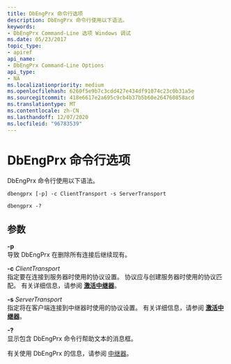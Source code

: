 ```yaml
---
title: DbEngPrx 命令行选项
description: DbEngPrx 命令行使用以下语法。
keywords:
- DbEngPrx Command-Line 选项 Windows 调试
ms.date: 05/23/2017
topic_type:
- apiref
api_name:
- DbEngPrx Command-Line Options
api_type:
- NA
ms.localizationpriority: medium
ms.openlocfilehash: 6260f5e9b7c3cdd427e434df91074c23c0b31a5e
ms.sourcegitcommit: 418e6617e2a695c9cb4b37b5b60e264760858acd
ms.translationtype: MT
ms.contentlocale: zh-CN
ms.lasthandoff: 12/07/2020
ms.locfileid: "96783539"
---
```

# <a name="dbengprx-command-line-options"></a>DbEngPrx 命令行选项


DbEngPrx 命令行使用以下语法。

```dbgcmd
dbengprx [-p] -c ClientTransport -s ServerTransport 

dbengprx -? 
```

## <a name="span-idddk_dbengprx_command_line_options_dbgspanspan-idddk_dbengprx_command_line_options_dbgspanparameters"></a><span id="ddk_dbengprx_command_line_options_dbg"></span><span id="DDK_DBENGPRX_COMMAND_LINE_OPTIONS_DBG"></span>参数


<span id="_______-p______"></span><span id="_______-P______"></span>**-p**   
导致 DbEngPrx 在删除所有连接后继续现有。

<span id="_______-c_______ClientTransport______"></span><span id="_______-c_______clienttransport______"></span><span id="_______-C_______CLIENTTRANSPORT______"></span>**-c** *ClientTransport*   
指定要在连接到服务器时使用的协议设置。 协议应与创建服务器时使用的协议匹配。 有关详细信息，请参阅 [**激活中继器**](activating-a-repeater.md)。

<span id="_______-s_______ServerTransport______"></span><span id="_______-s_______servertransport______"></span><span id="_______-S_______SERVERTRANSPORT______"></span>**-s** *ServerTransport*   
指定将在客户端连接到中继器时使用的协议设置。 有关详细信息，请参阅 [**激活中继器**](activating-a-repeater.md)。

<span id="_______-_______"></span> **-?**   
显示包含 DbEngPrx 命令行帮助文本的消息框。

有关使用 DbEngPrx 的信息，请参阅 [中继器](repeaters.md)。

 

 





